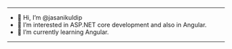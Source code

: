 ----------------------------------------------------------------------
- 👋 Hi, I’m @jasanikuldip
- 👀 I’m interested in ASP.NET core development and also in Angular.
- 🌱 I’m currently learning Angular.
- --------------------------------------------------------------------
